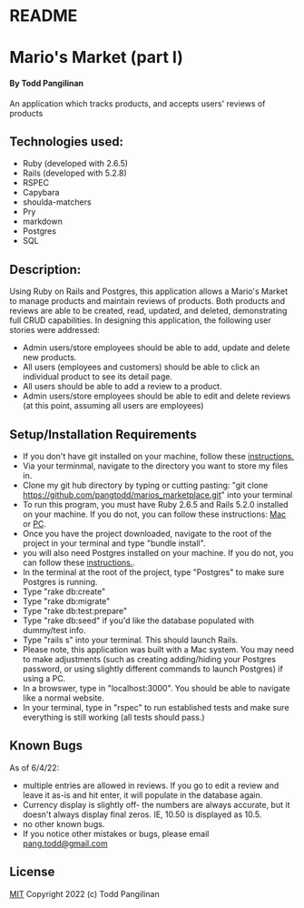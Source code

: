 # README
# Mario's Market (part I)

#### By Todd Pangilinan

An application which tracks products, and accepts users' reviews of products

## Technologies used:

* Ruby (developed with 2.6.5)
* Rails (developed with 5.2.8)
* RSPEC
* Capybara
* shoulda-matchers
* Pry
* markdown
* Postgres
* SQL


## Description:
Using Ruby on Rails and Postgres, this application allows a Mario's Market to manage products and maintain reviews of products. Both products and reviews are able to be created, read, updated, and deleted, demonstrating full CRUD capabilities. In designing this application, the following user stories were addressed:

* Admin users/store employees should be able to add, update and delete new products. 
* All users (employees and customers) should be able to click an individual product to see its detail page.
* All users should be able to add a review to a product.
* Admin users/store employees should be able to edit and delete reviews (at this point, assuming all users are employees)


## Setup/Installation Requirements

* If you don't have git installed on your machine, follow these [instructions.](https://www.learnhowtoprogram.com/introduction-to-programming/getting-started-with-intro-to-programming/git-and-github)
* Via your terminmal, navigate to the directory you want to store my files in.
* Clone my git hub directory by typing or cutting pasting: "git clone https://github.com/pangtodd/marios_marketplace.git" into your terminal
* To run this program, you must have Ruby 2.6.5 and Rails 5.2.0 installed on your machine. If you do not, you can follow these instructions: [Mac](https://www.learnhowtoprogram.com/ruby-and-rails-part-time/getting-started-with-ruby/installing-ruby-on-mac) or [PC](https://www.learnhowtoprogram.com/ruby-and-rails-part-time/getting-started-with-ruby/installing-ruby-on-windows).
* Once you have the project downloaded, navigate to the root of the project in your terminal and type "bundle install".
* you will also need Postgres installed on your machine. If you do not, you can follow these [instructions.](https://www.learnhowtoprogram.com/ruby-and-rails-part-time/getting-started-with-ruby/installing-postgres). 
* In the terminal at the root of the project, type "Postgres" to make sure Postgres is running.
* Type "rake db:create"
* Type "rake db:migrate"
* Type "rake db:test:prepare"
* Type "rake db:seed" if you'd like the database populated with dummy/test info.
* Type "rails s" into your terminal. This should launch Rails.
* Please note, this application was built with a Mac system. You may need to make adjustments (such as creating adding/hiding your Postgres password, or using slightly different commands to launch Postgres) if using a PC.
* In a browswer, type in "localhost:3000". You should be able to navigate like a normal website.
* In your terminal, type in "rspec" to run established tests and make sure everything is still working (all tests should pass.)

## Known Bugs

As of 6/4/22:
* multiple entries are allowed in reviews. If you go to edit a review and leave it as-is and hit enter, it will populate in the database again.
* Currency display is slightly off- the numbers are always accurate, but it doesn't always display final zeros. IE, 10.50 is displayed as 10.5. 
* no other known bugs.
* If you notice other mistakes or bugs, please email pang.todd@gmail.com

## License

[MIT](https://opensource.org/licenses/MIT)
Copyright 2022 (c) Todd Pangilinan 
